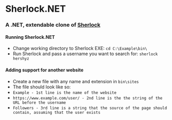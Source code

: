 <h1>Sherlock.NET</h1>
<h3>A .NET, extendable clone of <a href="https://github.com/sherlock-project/sherlock">Sherlock</a></h3>
<h4>Running Sherlock.NET</h4>
<ul>
  <li>Change working directory to Sherlock EXE: <code>cd C:\Example\bin\</code></li>
  <li>Run Sherlock and pass a username you want to search for: <code>sherlock hershyz</code></li>
</ul>
<h4>Adding support for another website</h4>
<ul>
  <li>Create a new file with any name and extension in <code>bin\sites</code></li>
  <li>The file should look like so:</li>
  <li><code>Example - 1st line is the name of the website</code></li>
  <li><code>https://www.example.com/user/ - 2nd line is the the string of the URL before the username</code></li>
  <li><code>Followers - 3rd line is a string that the source of the page should contain, assuming that the user exists</code></li>
</ul>
